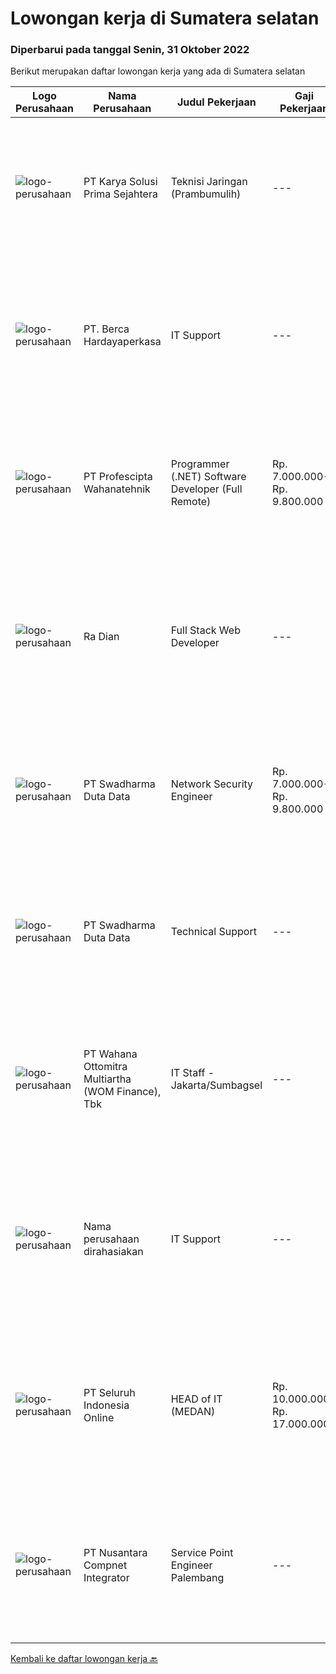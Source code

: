 
  # Lowongan kerja di Sumatera selatan

  ### Diperbarui pada tanggal Senin, 31 Oktober 2022

  Berikut merupakan daftar lowongan kerja yang ada di Sumatera selatan

  |Logo Perusahaan | Nama Perusahaan | Judul Pekerjaan | Gaji Pekerjaan | Lokasi | Deskripsi | Tanggal diunggah | Pranala |
  | -------------- | --------------- | --------------- | --------- | --------- | -------------- | ------- | ----------- |
  |![logo-perusahaan](https://image-service-cdn.seek.com.au/bb0f2c313297f2db3d497466b95d7da85644edc0/ee4dce1061f3f616224767ad58cb2fc751b8d2dc)|PT Karya Solusi Prima Sejahtera|Teknisi Jaringan (Prambumulih)|---|Prabumulih|Kualifikasi: Usia max. 30 Tahun Pendidikan min. SMK Teknik Komputer dan Jaringan Memiliki pengalaman sebagai Teknisi Project min. 1 tahun. Memahami...|Minggu, 30 Oktober 2022|https://www.jobstreet.co.id/id/job/teknisi-jaringan-prambumulih-4077196?token=0~560cb331-e06b-40f2-89e7-c2a913e49bfe&sectionRank=1&jobId=jobstreet-id-job-4077196|
|![logo-perusahaan](https://image-service-cdn.seek.com.au/6a76252207cfed561e664c874d4631f4aefd8409/ee4dce1061f3f616224767ad58cb2fc751b8d2dc)|PT. Berca Hardayaperkasa|IT Support|---|Jakarta Raya|Responsibilities: Analyzing, troubleshooting, and installation to several areas including desktop hardware, operating systems (Windows 7/8/10),...|Jumat, 21 Oktober 2022|https://www.jobstreet.co.id/id/job/it-support-4075923?token=0~560cb331-e06b-40f2-89e7-c2a913e49bfe&sectionRank=2&jobId=jobstreet-id-job-4075923|
|![logo-perusahaan](https://image-service-cdn.seek.com.au/bef80762c5f9584e231217c627ef6f9366387b73/ee4dce1061f3f616224767ad58cb2fc751b8d2dc)|PT Profescipta Wahanatehnik|Programmer (.NET)  Software Developer (Full Remote)|Rp. 7.000.000-Rp. 9.800.000|Jakarta Raya|Responsibilities : Full Remote. Any candidates across Indonesia are welcome, Develop efficient code based on Functional requirements from business...|Selasa, 18 Oktober 2022|https://www.jobstreet.co.id/id/job/programmer-.net-software-developer-full-remote-4070990?token=0~560cb331-e06b-40f2-89e7-c2a913e49bfe&sectionRank=3&jobId=jobstreet-id-job-4070990|
|![logo-perusahaan](https://image-service-cdn.seek.com.au/0b4e903dd46272042aaa245383dfeabcbdb4ac71/ee4dce1061f3f616224767ad58cb2fc751b8d2dc)|Ra Dian|Full Stack Web Developer|---|Sumatera Selatan|Requirement:1. Memiliki kemampuan yang baik pada bahasa pem-programan PHP, JQuery, CSS, HTML, dan Database MySQL.2. Memiliki pengalaman menggunakan...|Jumat, 21 Oktober 2022|https://www.jobstreet.co.id/id/job/full-stack-web-developer-4076090?token=0~560cb331-e06b-40f2-89e7-c2a913e49bfe&sectionRank=4&jobId=jobstreet-id-job-4076090|
|![logo-perusahaan](https://image-service-cdn.seek.com.au/0f683dc67275bb803453d1e92fb7cd7b12b824b6/ee4dce1061f3f616224767ad58cb2fc751b8d2dc)|PT Swadharma Duta Data|Network Security Engineer|Rp. 7.000.000-Rp. 9.800.000|Jakarta Raya|S1 Jurusan/Prodi T.Komputer/ T.Informatika (Wajib) Waktu kerja Shift (sesuai dengan jadwal yang ditentukan) Bersedia ditempatkan di Jakarta &amp;...|Senin, 17 Oktober 2022|https://www.jobstreet.co.id/id/job/network-security-engineer-4069413?token=0~560cb331-e06b-40f2-89e7-c2a913e49bfe&sectionRank=5&jobId=jobstreet-id-job-4069413|
|![logo-perusahaan](https://image-service-cdn.seek.com.au/0dc8e99010397b52d23c25a2b9dad3a300cd0580/ee4dce1061f3f616224767ad58cb2fc751b8d2dc)|PT Swadharma Duta Data|Technical Support|---|Jakarta Raya|Pendidikan minimum D3/S1 Jurusan IT IPK Minimum 2.75 Memiliki pengalaman minimal 1 tahun (diutamakan) telah berhasil menyelesaikan ujian sertifikasi...|Kamis, 13 Oktober 2022|https://www.jobstreet.co.id/id/job/technical-support-4065833?token=0~560cb331-e06b-40f2-89e7-c2a913e49bfe&sectionRank=6&jobId=jobstreet-id-job-4065833|
|![logo-perusahaan](https://image-service-cdn.seek.com.au/0cd0ed723dba304d73bfec64ce263da9360da79b/ee4dce1061f3f616224767ad58cb2fc751b8d2dc)|PT Wahana Ottomitra Multiartha (WOM Finance), Tbk|IT Staff - Jakarta/Sumbagsel|---|Samarinda|Job Description: Troubleshoot all IT system and network problems Monitoring and maintaining computer systems and networks Installing and configuring...|Selasa, 11 Oktober 2022|https://www.jobstreet.co.id/id/job/it-staff-jakarta-sumbagsel-4062697?token=0~560cb331-e06b-40f2-89e7-c2a913e49bfe&sectionRank=7&jobId=jobstreet-id-job-4062697|
|![logo-perusahaan](https://i.ibb.co/sqvTCh9/112815900-stock-vector-no-image-available-icon-flat-vector.webp)|Nama perusahaan dirahasiakan|IT Support|---|Jawa Timur|Usia maksimal 35 tahun Pendidikan minimal S1 segala jurusan Minimal memiliki 1 tahun pengalaman kerja di bidang yang sama  Mempunyai pengetahuan dan...|Selasa, 11 Oktober 2022|https://www.jobstreet.co.id/id/job/it-support-4062250?token=0~560cb331-e06b-40f2-89e7-c2a913e49bfe&sectionRank=8&jobId=jobstreet-id-job-4062250|
|![logo-perusahaan](https://image-service-cdn.seek.com.au/c768f0670f8f8212da7de609b6af9d0b2e5134cc/ee4dce1061f3f616224767ad58cb2fc751b8d2dc)|PT Seluruh Indonesia Online|HEAD of IT  (MEDAN)|Rp. 10.000.000-Rp. 17.000.000|Aceh|Memiliki pengalaman leadership sebagai Manager sebelumnya.Back End Engineer1. Memiliki pengalaman dalam membangun RESTful APIs2. Menguasai bahasa...|Jumat, 07 Oktober 2022|https://www.jobstreet.co.id/id/job/head-of-it-medan-4058716?token=0~560cb331-e06b-40f2-89e7-c2a913e49bfe&sectionRank=9&jobId=jobstreet-id-job-4058716|
|![logo-perusahaan](https://image-service-cdn.seek.com.au/faf1379cb2f8ff5c87162dc20c60c0d2f63dba1c/ee4dce1061f3f616224767ad58cb2fc751b8d2dc)|PT Nusantara Compnet Integrator|Service Point Engineer Palembang|---|Palembang|Kualifikasi: Pendidikan minimal S1 Teknik Komputer, Ilmu Komputer, Teknik Informatika atau Ilmu Komputer lainnya Memiliki pengalaman bekerja minimal 2...|Selasa, 04 Oktober 2022|https://www.jobstreet.co.id/id/job/service-point-engineer-palembang-4054800?token=0~560cb331-e06b-40f2-89e7-c2a913e49bfe&sectionRank=10&jobId=jobstreet-id-job-4054800|


  [Kembali ke daftar lowongan kerja 🔙](../README.md#daftar-lowongan-kerja)
  